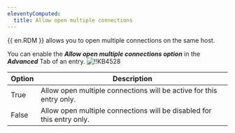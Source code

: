 ```yaml
---
eleventyComputed:
  title: Allow open multiple connections
---
```

{{ en.RDM }} allows you to open multiple connections on the same host.

You can enable the ***Allow open multiple connections option*** in the ***Advanced*** Tab of an entry.
![!!KB4528](https://cdnweb.devolutions.net/docs/en/kb/KB4528.png)

| Option | Description                                                           |
| ------ | --------------------------------------------------------------------- |
| True   | Allow open multiple connections will be active for this entry only.   |
| False  | Allow open multiple connections will be disabled for this entry only. |
